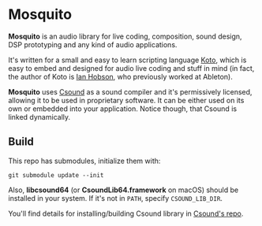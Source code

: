 Mosquito
===

**Mosquito** is an audio library for live coding, composition, sound design, DSP
prototyping and any kind of audio applications.

It's written for a small and easy to learn scripting language
[Koto](https://github.com/koto-lang/koto), which is easy to embed and designed
for audio live coding and stuff in mind (in fact, the author of Koto is 
[Ian Hobson](https://twitter.com/_hobson_), who previously worked at Ableton).

**Mosquito** uses [Csound](https://csound.com) as a sound compiler and it's
permissively licensed, allowing it to be used in proprietary software. It can be
either used on its own or embedded into your application. Notice though, that
Csound is linked dynamically.




## Build

This repo has submodules, initialize them with:

```
git submodule update --init
```

Also, **libcsound64** (or **CsoundLib64.framework** on macOS) should be
installed in your system. If it's not in `PATH`, specify `CSOUND_LIB_DIR`.

You'll find details for installing/building Csound library in
[Csound's repo](https://github.com/csound/csound).
